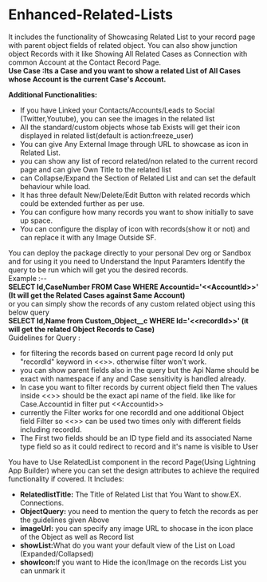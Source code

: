 # Enhanced-Related-Lists
It includes the functionality of Showcasing Related List to your record page with parent object fields of related object.
You can also show junction object Records with it like Showing All Related Cases as Connection with common Account at the Contact Record Page.<br/>
<b>Use Case :Its a Case and you want to show a related List of All Cases whose Account is the current Case's Account.<br/> 

Additional Functionalities: </b>
- If you have Linked your Contacts/Accounts/Leads to Social (Twitter,Youtube), you can see the images in the related list
- All the standard/custom objects whose tab Exists will get their icon displayed in related list(default is action:freeze_user)
- You can give Any External Image through URL to showcase as icon in Related List.
- you can show any list of record related/non related to the current record page and can give Own Title to the related list
- can Collapse/Expand the Section of Related List and can set the default behaviour while load.
- It has three default New/Delete/Edit Button with related records which could be extended further as per use.
- You can configure how many records you want to show initially to save up space.
- You can configure the display of icon with records(show it or not) and can replace it with any Image Outside SF.


You can deploy the package directly to your personal Dev org or Sandbox and for using it you need to Understand the Input Paramters
Identify the query to be run which will get you the desired records.<br/>
Example :--<br/>
<b>SELECT Id,CaseNumber FROM Case WHERE Accountid='&lt;&lt;AccountId>>' (It will get the Related Cases against Same Account)</b><br/>
or you can simply show the records of any custom related object using this below query<br/>
<b>SELECT Id,Name from Custom_Object__c WHERE Id='&lt;&lt;recordId>>' (it will get the related Object Records to Case)</b><br/>
Guidelines for Query : <br/>
- for filtering the records based on current page record Id only put "recordId" keyword in <<>>. otherwise filter won't work.<br/>
- you can show parent fields also in the query but the Api Name should be exact with namespace if any and Case sensitivity is handled already.<br/>
- In case you want to filter records by current object field then The values inside <<>> should be the exact api name of the field. like 
like for Case.Accountid  in filter put &lt;&lt;Accountid>>
- currently the Filter works for one recordId and one additional Object field Filter so <<>> can be used two times only with different fields including recordId.
- The First two fields should be an ID type field and its associated Name type field so as it could redirect to record and it's name is visible to User

You have to Use RelatedList component in the record Page(Using Lightning App Builder) where you can set the design attributes to achieve the required functionality if covered. It Includes: <br/>
 - <b>RelatedlistTitle:</b> The Title of Related List that You Want to show.EX. Connections.<br/>
 - <b>ObjectQuery:</b> you need to mention the query to fetch the records as per the guidelines given Above<br/>
 - <b>imageUrl:</b> you can specify any image URL to shocase in the icon place of the Object as well as Record list<br/>
 - <b>showList:</b>What do you want your default view of the List on Load (Expanded/Collapsed)<br/>
 - <b>showIcon:</b>If you want to Hide the icon/Image on the records List you can unmark it<br/>

